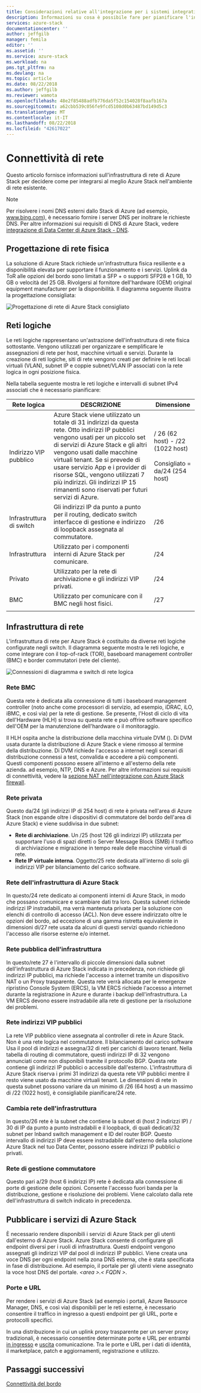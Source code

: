 ```yaml
---
title: Considerazioni relative all'integrazione per i sistemi integrati di Azure Stack di rete | Microsoft Docs
description: Informazioni su cosa è possibile fare per pianificare l'integrazione di rete di Data Center con Azure Stack con più nodi.
services: azure-stack
documentationcenter: ''
author: jeffgilb
manager: femila
editor: ''
ms.assetid: ''
ms.service: azure-stack
ms.workload: na
pms.tgt_pltfrm: na
ms.devlang: na
ms.topic: article
ms.date: 08/22/2018
ms.author: jeffgilb
ms.reviewer: wamota
ms.openlocfilehash: 48e2f85488adfb776da5f52c154028f8aafb167a
ms.sourcegitcommit: a62cbb539c056fe9fcd5108d0b63487bd149d5c3
ms.translationtype: MT
ms.contentlocale: it-IT
ms.lasthandoff: 08/22/2018
ms.locfileid: "42617022"
---
```

# <a name="network-connectivity"></a>Connettività di rete
Questo articolo fornisce informazioni sull'infrastruttura di rete di Azure Stack per decidere come per integrarsi al meglio Azure Stack nell'ambiente di rete esistente. 

> [!NOTE]
> Per risolvere i nomi DNS esterni dallo Stack di Azure (ad esempio, www.bing.com), è necessario fornire i server DNS per inoltrare le richieste DNS. Per altre informazioni sui requisiti di DNS di Azure Stack, vedere [integrazione di Data Center di Azure Stack - DNS](azure-stack-integrate-dns.md).

## <a name="physical-network-design"></a>Progettazione di rete fisica
La soluzione di Azure Stack richiede un'infrastruttura fisica resiliente e a disponibilità elevata per supportare il funzionamento e i servizi. Uplink da ToR alle opzioni del bordo sono limitati a SFP + o supporti SFP28 e 1 GB, 10 GB o velocità del 25 GB. Rivolgersi al fornitore dell'hardware (OEM) original equipment manufacturer per la disponibilità. Il diagramma seguente illustra la progettazione consigliata:

![Progettazione di rete di Azure Stack consigliato](media/azure-stack-network/recommended-design.png)


## <a name="logical-networks"></a>Reti logiche
Le reti logiche rappresentano un'astrazione dell'infrastruttura di rete fisica sottostante. Vengono utilizzati per organizzare e semplificare le assegnazioni di rete per host, macchine virtuali e servizi. Durante la creazione di reti logiche, siti di rete vengono creati per definire le reti locali virtuali (VLAN), subnet IP e coppie subnet/VLAN IP associati con la rete logica in ogni posizione fisica.

Nella tabella seguente mostra le reti logiche e intervalli di subnet IPv4 associati che è necessario pianificare:

| Rete logica | DESCRIZIONE | Dimensione | 
| -------- | ------------- | ------------ | 
| Indirizzo VIP pubblico | Azure Stack viene utilizzato un totale di 31 indirizzi da questa rete. Otto indirizzi IP pubblici vengono usati per un piccolo set di servizi di Azure Stack e gli altri vengono usati dalle macchine virtuali tenant. Se si prevede di usare servizio App e i provider di risorse SQL, vengono utilizzati 7 più indirizzi. Gli indirizzi IP 15 rimanenti sono riservati per futuri servizi di Azure. | / 26 (62 host) - /22 (1022 host)<br><br>Consigliato = da/24 (254 host) | 
| Infrastruttura di switch | Gli indirizzi IP da punto a punto per il routing, dedicato switch interfacce di gestione e indirizzo di loopback assegnata al commutatore. | /26 | 
| Infrastruttura | Utilizzato per i componenti interni di Azure Stack per comunicare. | /24 |
| Privato | Utilizzato per la rete di archiviazione e gli indirizzi VIP privati. | /24 | 
| BMC | Utilizzato per comunicare con il BMC negli host fisici. | /27 | 
| | | |

## <a name="network-infrastructure"></a>Infrastruttura di rete
L'infrastruttura di rete per Azure Stack è costituito da diverse reti logiche configurate negli switch. Il diagramma seguente mostra le reti logiche, e come integrare con il top-of-rack (TOR), baseboard management controller (BMC) e border commutatori (rete del cliente).

![Connessioni di diagramma e switch di rete logica](media/azure-stack-network/NetworkDiagram.png)

### <a name="bmc-network"></a>Rete BMC
Questa rete è dedicata alla connessione di tutti i baseboard management controller (noto anche come processori di servizio, ad esempio, iDRAC, iLO, iBMC, e così via) per la rete di gestione. Se presente, l'Host di ciclo di vita dell'Hardware (HLH) si trova su questa rete e può offrire software specifico dell'OEM per la manutenzione dell'hardware o il monitoraggio. 

Il HLH ospita anche la distribuzione della macchina virtuale DVM (). Di DVM usata durante la distribuzione di Azure Stack e viene rimosso al termine della distribuzione. Di DVM richiede l'accesso a internet negli scenari di distribuzione connessi a test, convalida e accedere a più componenti. Questi componenti possono essere all'interno e all'esterno della rete azienda. ad esempio, NTP, DNS e Azure. Per altre informazioni sui requisiti di connettività, vedere la [sezione NAT nell'integrazione con Azure Stack firewall](azure-stack-firewall.md#network-address-translation). 

### <a name="private-network"></a>Rete privata
Questo da/24 (gli indirizzi IP di 254 host) di rete è privata nell'area di Azure Stack (non espande oltre i dispositivi di commutatore del bordo dell'area di Azure Stack) e viene suddivisa in due subnet:

- **Rete di archiviazione**. Un /25 (host 126 gli indirizzi IP) utilizzata per supportare l'uso di spazi diretti o Server Message Block (SMB) il traffico di archiviazione e migrazione in tempo reale delle macchine virtuali di rete. 
- **Rete IP virtuale interna**. Oggetto/25 rete dedicata all'interno di solo gli indirizzi VIP per bilanciamento del carico software.

### <a name="azure-stack-infrastructure-network"></a>Rete dell'infrastruttura di Azure Stack
In questo/24 rete dedicato ai componenti interni di Azure Stack, in modo che possano comunicare e scambiare dati tra loro. Questa subnet richiede indirizzi IP instradabili, ma verrà mantenuta privata per la soluzione con elenchi di controllo di accesso (ACL). Non deve essere indirizzato oltre le opzioni del bordo, ad eccezione di una gamma ristretta equivalente in dimensioni di/27 rete usata da alcuni di questi servizi quando richiedono l'accesso alle risorse esterne e/o internet. 

### <a name="public-infrastructure-network"></a>Rete pubblica dell'infrastruttura
In questo/rete 27 è l'intervallo di piccole dimensioni dalla subnet dell'infrastruttura di Azure Stack indicata in precedenza, non richiede gli indirizzi IP pubblici, ma richiede l'accesso a internet tramite un dispositivo NAT o un Proxy trasparente. Questa rete verrà allocata per le emergenze ripristino Console System (ERCS), la VM ERCS richiede l'accesso a internet durante la registrazione in Azure e durante i backup dell'infrastruttura. La VM ERCS devono essere instradabile alla rete di gestione per la risoluzione dei problemi.

### <a name="public-vip-network"></a>Rete indirizzi VIP pubblici
La rete VIP pubblico viene assegnata al controller di rete in Azure Stack. Non è una rete logica nel commutatore. Il bilanciamento del carico software Usa il pool di indirizzi e assegna/32 di reti per carichi di lavoro tenant. Nella tabella di routing di commutatore, questi indirizzi IP di 32 vengono annunciati come non disponibili tramite il protocollo BGP. Questa rete contiene gli indirizzi IP pubblici o accessibile dall'esterno. L'infrastruttura di Azure Stack riserva i primi 31 indirizzi da questa rete VIP pubblici mentre il resto viene usato da macchine virtuali tenant. Le dimensioni di rete in questa subnet possono variare da un minimo di /26 (64 host) a un massimo di /22 (1022 host), è consigliabile pianificare/24 rete.

### <a name="switch-infrastructure-network"></a>Cambia rete dell'infrastruttura
In questo/26 rete è la subnet che contiene la subnet di (host 2 indirizzi IP) / 30 di IP da punto a punto instradabili e il loopback, di quali dedicati/32 subnet per Inband switch management e ID del router BGP. Questo intervallo di indirizzi IP deve essere instradabile dall'esterno della soluzione Azure Stack nel tuo Data Center, possono essere indirizzi IP pubblici o privati.

### <a name="switch-management-network"></a>Rete di gestione commutatore
Questo pari a/29 (host 6 indirizzi IP) rete è dedicata alla connessione di porte di gestione delle opzioni. Consente l'accesso fuori banda per la distribuzione, gestione e risoluzione dei problemi. Viene calcolato dalla rete dell'infrastruttura di switch indicato in precedenza.

## <a name="publish-azure-stack-services"></a>Pubblicare i servizi di Azure Stack
È necessario rendere disponibili i servizi di Azure Stack per gli utenti dall'esterno di Azure Stack. Azure Stack consente di configurare gli endpoint diversi per i ruoli di infrastruttura. Questi endpoint vengono assegnati gli indirizzi VIP dal pool di indirizzi IP pubblici. Viene creata una voce DNS per ogni endpoint nella zona DNS esterna, che è stata specificata in fase di distribuzione. Ad esempio, il portale per gli utenti viene assegnato la voce host DNS del portale.  *&lt;area >.&lt; FQDN >*.

### <a name="ports-and-urls"></a>Porte e URL
Per rendere i servizi di Azure Stack (ad esempio i portali, Azure Resource Manager, DNS, e così via) disponibili per le reti esterne, è necessario consentire il traffico in ingresso a questi endpoint per gli URL, porte e protocolli specifici.
 
In una distribuzione in cui un uplink proxy trasparente per un server proxy tradizionali, è necessario consentire determinate porte e URL per entrambi [in ingresso](https://docs.microsoft.com/azure/azure-stack/azure-stack-integrate-endpoints#ports-and-protocols-inbound) e [uscita](https://docs.microsoft.com/azure/azure-stack/azure-stack-integrate-endpoints#ports-and-urls-outbound) comunicazione. Tra le porte e URL per i dati di identità, il marketplace, patch e aggiornamenti, registrazione e utilizzo.

## <a name="next-steps"></a>Passaggi successivi
[Connettività del bordo](azure-stack-border-connectivity.md)